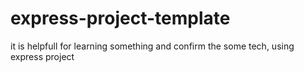 # express-project-template 
it is helpfull for learning something and confirm the some tech, using express project

